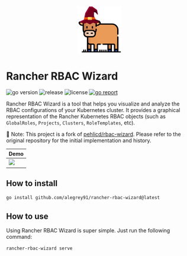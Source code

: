 <div align="center" style="padding-top: 20px">
    <img src="/assets/rancher-rbac-wizard.jpg?raw=true" width="120" style="background-color: blue;">
</div>

# Rancher RBAC Wizard

![go version](https://img.shields.io/github/go-mod/go-version/alegrey91/rancher-rbac-wizard)
![release](https://img.shields.io/github/v/release/alegrey91/rancher-rbac-wizard?filter=v*)
![license](https://img.shields.io/github/license/alegrey91/rancher-rbac-wizard)
[![go report](https://goreportcard.com/badge/github.com/alegrey91/rancher-rbac-wizard)](https://goreportcard.com/report/github.com/alegrey91/rancher-rbac-wizard)

Rancher RBAC Wizard is a tool that helps you visualize and analyze the RBAC configurations of your Kubernetes cluster. It provides a graphical representation of the Rancher Kubernetes RBAC objects (such as `GlobalRoles`, `Projects`, `Clusters`, `RoleTemplates`, etc).

📌 Note: This project is a fork of [pehlicd/rbac-wizard](https://github.com/pehlicd/rbac-wizard). Please refer to the original repository for the initial implementation and history.

<div align="center">


| Demo                                       |
|--------------------------------------------|
| <img src="/assets/rbac-wizard-demo.gif" /> |

</div>

## How to install

```bash
go install github.com/alegrey91/rancher-rbac-wizard@latest
```

## How to use

Using Rancher RBAC Wizard is super simple. Just run the following command:

```bash
rancher-rbac-wizard serve
```

